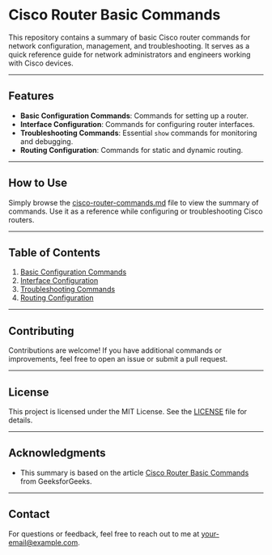 # Cisco Router Basic Commands

This repository contains a summary of basic Cisco router commands for network configuration, management, and troubleshooting. It serves as a quick reference guide for network administrators and engineers working with Cisco devices.

---

## Features
- **Basic Configuration Commands**: Commands for setting up a router.
- **Interface Configuration**: Commands for configuring router interfaces.
- **Troubleshooting Commands**: Essential `show` commands for monitoring and debugging.
- **Routing Configuration**: Commands for static and dynamic routing.

---

## How to Use
Simply browse the [cisco-router-commands.md](cisco-router-commands.md) file to view the summary of commands. Use it as a reference while configuring or troubleshooting Cisco routers.

---

## Table of Contents
1. [Basic Configuration Commands](#basic-configuration-commands)
2. [Interface Configuration](#interface-configuration)
3. [Troubleshooting Commands](#troubleshooting-commands)
4. [Routing Configuration](#routing-configuration)

---

## Contributing
Contributions are welcome! If you have additional commands or improvements, feel free to open an issue or submit a pull request.

---

## License
This project is licensed under the MIT License. See the [LICENSE](LICENSE) file for details.

---

## Acknowledgments
- This summary is based on the article [Cisco Router Basic Commands](https://www.geeksforgeeks.org/cisco-router-basic-commands/) from GeeksforGeeks.

---

## Contact
For questions or feedback, feel free to reach out to me at [your-email@example.com](mailto:your-email@example.com).
